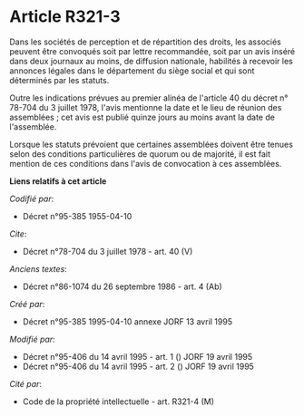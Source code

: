 # Article R321-3

Dans les sociétés de perception et de répartition des droits, les associés peuvent être convoqués soit par lettre
recommandée, soit par un avis inséré dans deux journaux au moins, de diffusion nationale, habilités à recevoir les annonces
légales dans le département du siège social et qui sont déterminés par les statuts.

Outre les indications prévues au premier alinéa de l'article 40 du décret n° 78-704 du 3 juillet 1978, l'avis mentionne la
date et le lieu de réunion des assemblées ; cet avis est publié quinze jours au moins avant la date de l'assemblée.

Lorsque les statuts prévoient que certaines assemblées doivent être tenues selon des conditions particulières de quorum ou de
majorité, il est fait mention de ces conditions dans l'avis de convocation à ces assemblées.

**Liens relatifs à cet article**

_Codifié par_:

  - Décret n°95-385 1955-04-10

_Cite_:

  - Décret n°78-704 du 3 juillet 1978 - art. 40 (V)

_Anciens textes_:

  - Décret n°86-1074 du 26 septembre 1986 - art. 4 (Ab)

_Créé par_:

  - Décret n°95-385 1995-04-10 annexe JORF 13 avril 1995

_Modifié par_:

  - Décret n°95-406 du 14 avril 1995 - art. 1 () JORF 19 avril 1995
  - Décret n°95-406 du 14 avril 1995 - art. 2 () JORF 19 avril 1995

_Cité par_:

  - Code de la propriété intellectuelle - art. R321-4 (M)
